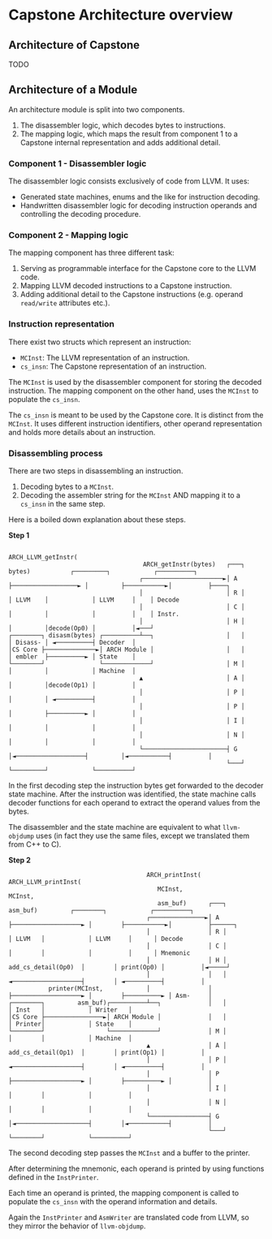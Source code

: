 # Capstone Architecture overview

## Architecture of Capstone

TODO

## Architecture of a Module

An architecture module is split into two components.

1. The disassembler logic, which decodes bytes to instructions.
2. The mapping logic, which maps the result from component 1 to
a Capstone internal representation and adds additional detail.

### Component 1 - Disassembler logic

The disassembler logic consists exclusively of code from LLVM.
It uses:

- Generated state machines, enums and the like for instruction decoding.
- Handwritten disassembler logic for decoding instruction operands
and controlling the decoding procedure.

### Component 2 - Mapping logic

The mapping component has three different task:

1. Serving as programmable interface for the Capstone core to the LLVM code.
2. Mapping LLVM decoded instructions to a Capstone instruction.
3. Adding additional detail to the Capstone instructions
(e.g. operand `read/write` attributes etc.).

### Instruction representation

There exist two structs which represent an instruction:

- `MCInst`: The LLVM representation of an instruction.
- `cs_insn`: The Capstone representation of an instruction.

The `MCInst` is used by the disassembler component for storing the decoded instruction.
The mapping component on the other hand, uses the `MCInst` to populate the `cs_insn`.

The `cs_insn` is meant to be used by the Capstone core.
It is distinct from the `MCInst`. It uses different instruction identifiers, other operand representation
and holds more details about an instruction.

### Disassembling process

There are two steps in disassembling an instruction.

1. Decoding bytes to a `MCInst`.
2. Decoding the assembler string for the `MCInst` AND mapping it to a `cs_insn` in the same step.

Here is a boiled down explanation about these steps.

**Step 1**

```
                                                                 ARCH_LLVM_getInstr(
                                     ARCH_getInstr(bytes)   ┌───┐   bytes)           ┌─────────┐            ┌──────────┐
                                    ┌──────────────────────►│ A ├──────────────────► │         ├───────────►│          ├────┐
                                    │                       │ R │                    │ LLVM    │            │ LLVM     │    │ Decode
                                    │                       │ C │                    │         │            │          │    │ Instr.
                                    │                       │ H │                    │         │decode(Op0) │          │◄───┘
┌────────┐ disasm(bytes) ┌──────────┴──┐                    │   │                    │ Disass- │ ◄──────────┤ Decoder  │
│CS Core ├──────────────►│ ARCH Module │                    │   │                    │ embler  ├──────────► │ State    │
└────────┘               └─────────────┘                    │ M │                    │         │            │ Machine  │
                                    ▲                       │ A │                    │         │decode(Op1) │          │
                                    │                       │ P │                    │         │ ◄──────────┤          │
                                    │                       │ P │                    │         ├──────────► │          │
                                    │                       │ I │                    │         │            │          │
                                    │                       │ N │                    │         │            │          │
                                    └───────────────────────┤ G │◄───────────────────┤         │◄───────────┤          │
                                                            └───┘                    └─────────┘            └──────────┘
```

In the first decoding step the instruction bytes get forwarded to the
decoder state machine.
After the instruction was identified, the state machine calls decoder functions
for each operand to extract the operand values from the bytes.

The disassembler and the state machine are equivalent to what `llvm-objdump` uses
(in fact they use the same files, except we translated them from C++ to C).

**Step 2**

```
                                      ARCH_printInst(        ARCH_LLVM_printInst(
                                         MCInst,                MCInst,
                                         asm_buf)      ┌───┐    asm_buf)         ┌────────┐            ┌──────────┐
                                      ┌───────────────►│ A ├───────────────────► │        ├───────────►│          ├──────┐
                                      │                │ R │                     │ LLVM   │            │ LLVM     │      │ Decode
                                      │                │ C │                     │        │            │          │      │ Mnemonic
                                      │                │ H │ add_cs_detail(Op0)  │        │ print(Op0) │          │◄─────┘
                                      │                │   │ ◄───────────────────┤        │ ◄──────────┤          │
           printer(MCInst,            │                │   ├───────────────────► │        ├──────────► │ Asm-     │
┌────────┐         asm_buf)┌──────────┴──┐             │   │                     │ Inst   │            │ Writer   │
│CS Core ├────────────────►│ ARCH Module │             │   │                     │ Printer│            │ State    │
└────────┘                 └─────────────┘             │ M │                     │        │            │ Machine  │
                                      ▲                │ A │ add_cs_detail(Op1)  │        │ print(Op1) │          │
                                      │                │ P │ ◄───────────────────┤        │ ◄──────────┤          │
                                      │                │ P ├───────────────────► │        ├──────────► │          │
                                      │                │ I │                     │        │            │          │
                                      │                │ N │                     │        │            │          │
                                      └────────────────┤ G │◄────────────────────┤        │◄───────────┤          │
                                                       └───┘                     └────────┘            └──────────┘
```

The second decoding step passes the `MCInst` and a buffer to the printer.

After determining the mnemonic, each operand is printed by using
functions defined in the `InstPrinter`.

Each time an operand is printed, the mapping component is called
to populate the `cs_insn` with the operand information and details.

Again the `InstPrinter` and `AsmWriter` are translated code from LLVM,
so they mirror the behavior of `llvm-objdump`.
